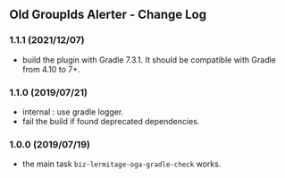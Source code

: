 ## Old GroupIds Alerter - Change Log

### 1.1.1 (2021/12/07)
* build the plugin with Gradle 7.3.1. It should be compatible with Gradle from 4.10 to 7+.

### 1.1.0 (2019/07/21)
* internal : use gradle logger.
* fail the build if found deprecated dependencies.

### 1.0.0 (2019/07/19)
* the main task `biz-lermitage-oga-gradle-check` works.
